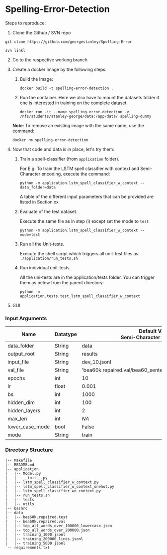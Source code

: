 # Spelling-Error-Detection

Steps to reproduce:
1. Clone the Github / SVN repo
```
git clone https://github.com/georgestanley/Spelling-Error

svn linkl
```
2. Go to the respective working branch
3. Create a docker image by the following steps:
   1. Build the Image:
   
       ```docker build -t spelling-error-detection .```
   2. Run the container. Here we also have to mount the datasets folder if one is interested in training on the complete dataset.

        ```docker run -it --name spelling-error-detection -v /nfs/students/stanley-george/data:/app/data/ spelling-dummy```
   
   **Note**: To remove an existing image with the same name, use the command:
        
   ```docker rm spelling-error-detection```
4. Now that code and data is in place, let's try them:
   1. Train a spell-classifier (from `application` folder).

      For E.g. To train the LSTM spell classifier with context and Semi-Character encoding, execute the command:
      
      `python -m application.lstm_spell_classifier_w_context --data_folder=data`

      A table of the different input parameters that can be provided are listed in Section xx

   2. Evaluate of the test dataset.

      Execute the same file as in step (i) except set the mode to `test`

      `python -m application.lstm_spell_classifier_w_context --mode=test`
   3. Run all the Unit-tests.
      
      Execute the shell script which triggers all unit-test files as: `./application/run_tests.sh`
   4. Run individual unit-tests.

      All the uni-tests are in the application/tests folder. You can trigger them as below from the parent directory:
   
      `python -m application.tests.test_lstm_spell_classifier_w_context`

5. GUI

### Input Arguments

| Name            | Datatype | Default Values<br/>Semi-Character with Context | Default Values<br/>Semi-Character without Context        | Default Values<br/>One-hot encoded with context              |
|-----------------|----------|------------------------------------------------|----------------------------------------------------------|--------------------------------------------------------------|
| data_folder     | String   | data                                           | data                                                     | data                                                         |
| output_root     | String   | results                                        | results                                                  | results                                                      |
| input_file      | String   | dev_10.jsonl                                   | top_100_words.json                                       | dev_10.jsonl                                                 |
| val_file        | String   | 'bea60k.repaired.val/bea60_sentences_val_truth_and_false.json| bea60k.repaired.val/bea60_words_val_truth_and_false.json | bea60k.repaired.val/bea60_sentences_val_truth_and_false.json |
| epochs          | int      | 10                                             | 10                                                       | 10                                                           |
| lr              | float    | 0.001                                          | 0.01                                                     | 0.001                                                        |
| bs              | int      | 1000                                           | 1000                                                     | 32                                                           |
| hidden_dim      | int      | 100                                            | 100                                                      | 100                                                          |
| hidden_layers   | int      | 2                                              | 2                                                        | 2                                                            |
| max_len         | int      | _NA_                                           | _NA_                                                     | 60                                                           |
| lower_case_mode | bool     | False                                          | NA                                                       | False                                                        |
| mode            | String   | train                                          | train                                                    | train                                                        |


### Directory Structure

```
|-- Makefile
|-- README.md
|-- application
|   |-- Model.py
|   |-- __init__.py
|   |-- lstm_spell_classifier_w_context.py
|   |-- lstm_spell_classifier_w_context_onehot.py
|   |-- lstm_spell_classifier_wo_context.py
|   |-- run_tests.sh
|   |-- tests
|   |-- utils
|-- bashrc
|-- data
|   |-- bea60k.repaired.test
|   |-- bea60k.repaired.val
|   |-- top_all_words_over_100000_lowercase.json
|   |-- top_all_words_over_200000.json
|   |-- training_1000.jsonl
|   |-- training_200000_lines.jsonl
|   |-- training_5000.jsonl
`-- requirements.txt

```